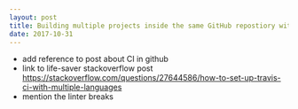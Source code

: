 ```yaml
---
layout: post
title: Building multiple projects inside the same GitHub repostiory with Travis
date: 2017-10-31
---
```


- add reference to post about CI in github
- link to life-saver stackoverflow post https://stackoverflow.com/questions/27644586/how-to-set-up-travis-ci-with-multiple-languages
- mention the linter breaks